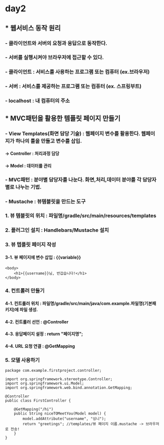 # day2
## * 웹서비스 동작 원리
### - 클라이언트와 서버의 요청과 응답으로 동작한다.
### - 서버를 실행시켜야 브라우저에 접근할 수 있다.
### - 클라이언트 : 서비스를 사용하는 프로그램 또는 컴퓨터 (ex.브라우저)
### - 서버 : 서비스를 제공하는 프로그램 또는 컴퓨터 (ex. 스프링부트)
### - localhost : 내 컴퓨터의 주소
## * MVC패턴을 활용한 템플릿 페이지 만들기
### - View Templates(화면 담당 기술) : 웹페이지 변수를 활용한다. 웹페이지가 하나의 틀을 만들고 변수를 삽입.
#### -> Controller : 처리과정 담당
#### -> Model : 데이터를 관리
### - MVC패턴 : 분야별 담당자를 나눈다. 화면,처리,데이터 분야를 각 담당자 별로 나누는 기법.
### - Mustache : 뷰템블릿을 만드는 도구
### 1. 뷰 템블릿의 위치 : 파일명/gradle/src/main/resources/templates
### 2. 플러그인 설치 : Handlebars/Mustache 설치
### 3. 뷰 텝플릿 페이지 작성
#### 3-1. 뷰 페이지에 변수 삽입 : {{variable}} 
```
<body>
    <h1>{{username}}님, 반갑습니다!</h1>
</body>
```
### 4. 컨트롤러 만들기
#### 4-1. 컨트롤러 위치 : 파일명/gradle/src/main/java/com.example.파일명(기본패키지)에 파일 생성.
#### 4-2. 컨트롤러 선언 : @Controller
#### 4-3. 응답페이지 설정 : return "페이지명";
#### 4-4. URL 요청 연결 : @GetMapping
### 5. 모델 사용하기
```
package com.example.firstproject.controller;

import org.springframework.stereotype.Controller;
import org.springframework.ui.Model;
import org.springframework.web.bind.annotation.GetMapping;

@Controller
public class FirstController {

    @GetMapping("/hi")
    public String niceTOMeetYou(Model model) {
        model.addAttribute("username", "싱니");
        return "greetings"; //templates/뷰 페이지 이름.mustache -> 브라우저로 전송!
    }
}
```
